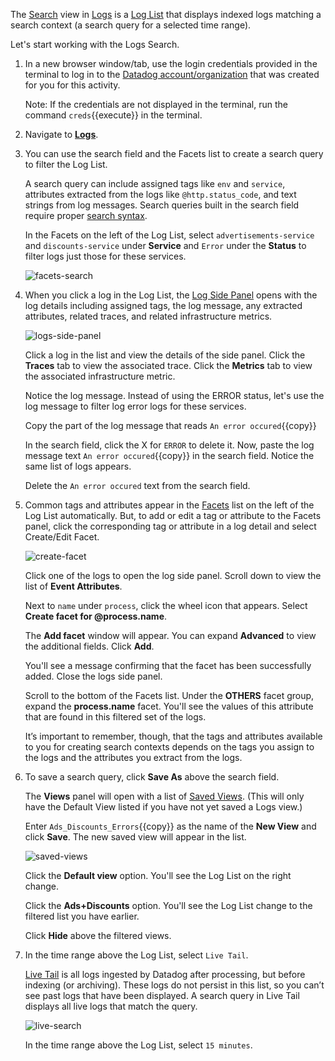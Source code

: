 The <a href="https://docs.datadoghq.com/logs/explorer/list/" target="_blank">Search</a> view in <a href="https://docs.datadoghq.com/logs/explorer/" target="_blank">Logs</a> is a <a href="https://docs.datadoghq.com/logs/explorer/list/" target="_blank">Log List</a> that displays indexed logs matching a search context (a search query for a selected time range). 

Let's start working with the Logs Search.

1. In a new browser window/tab, use the login credentials provided in the terminal to log in to the <a href="https://app.datadoghq.com/account/login" target="_datadog">Datadog account/organization</a> that was created for you for this activity.

    Note: If the credentials are not displayed in the terminal, run the command `creds`{{execute}} in the terminal.

2. Navigate to <a href="https://app.datadoghq.com/logs" target="_datadog">**Logs**</a>.

3. You can use the search field and the Facets list to create a search query to filter the Log List. 

    A search query can include assigned tags like `env` and `service`, attributes extracted from the logs like `@http.status_code`, and text strings from log messages. Search queries built in the search field require proper <a href="https://docs.datadoghq.com/logs/search_syntax/" target="_blank">search syntax</a>.

    In the Facets on the left of the Log List, select `advertisements-service` and `discounts-service` under **Service** and `Error` under the **Status** to filter logs just those for these services. 

    ![facets-search](querylogs/assets/facets-search.png)

4. When you click a log in the Log List, the <a href="https://docs.datadoghq.com/logs/explorer/#the-log-side-panel" target="_blank">Log Side Panel</a> opens with the log details including assigned tags, the log message, any extracted attributes, related traces, and related infrastructure metrics.

    ![logs-side-panel](querylogs/assets/logs-side-panel.gif)

    Click a log in the list and view the details of the side panel. Click the **Traces** tab to view the associated trace. Click the **Metrics** tab to view the associated infrastructure metric.
    
    Notice the log message. Instead of using the ERROR status, let's use the log message to filter log error logs for these services. 
    
    Copy the part of the log message that reads `An error occured`{{copy}}

    In the search field, click the X for `ERROR` to delete it. Now, paste the log message text `An error occured`{{copy}} in the search field. Notice the same list of logs appears. 

    Delete the `An error occured` text from the search field.

5. Common tags and attributes appear in the <a href="https://docs.datadoghq.com/logs/explorer/facets/" target="_blank">Facets</a> list on the left of the Log List automatically. But, to add or edit a tag or attribute to the Facets panel, click the corresponding tag or attribute in a log detail and select Create/Edit Facet.

    ![create-facet](querylogs/assets/create-facet.gif)

    Click one of the logs to open the log side panel. Scroll down to view the list of **Event Attributes**.

    Next to `name` under `process`, click the wheel icon that appears. Select **Create facet for @process.name**. 
    
    The **Add facet** window will appear. You can expand **Advanced** to view the additional fields. Click **Add**. 
    
    You'll see a message confirming that the facet has been successfully added. Close the logs side panel. 

    Scroll to the bottom of the Facets list. Under the **OTHERS** facet group, expand the **process.name** facet. You'll see the values of this attribute that are found in this filtered set of the logs.

    It’s important to remember, though, that the tags and attributes available to you for creating search contexts depends on the tags you assign to the logs and the attributes you extract from the logs. 

6. To save a search query, click **Save As** above the search field. 

    The **Views** panel will open with a list of <a href="https://docs.datadoghq.com/logs/explorer/saved_views/" target="_blank">Saved Views</a>. (This will only have the Default View listed if you have not yet saved a Logs view.) 
    
    Enter `Ads_Discounts_Errors`{{copy}} as the name of the **New View** and click **Save**. The new saved view will appear in the list.  

    ![saved-views](querylogs/assets/saved-views.gif) 

    Click the **Default view** option. You'll see the Log List on the right change.

    Click the **Ads+Discounts** option. You'll see the Log List change to the filtered list you have earlier.

    Click **Hide** above the filtered views.

7. In the time range above the Log List, select `Live Tail`. 

    <a href="https://docs.datadoghq.com/logs/explorer/live_tail/" target="_blank">Live Tail</a> is all logs ingested by Datadog after processing, but before indexing (or archiving). These logs do not persist in this list, so you can’t see past logs that have been displayed. A search query in Live Tail displays all live logs that match the query.

    ![live-search](querylogs/assets/live-search.png)

    In the time range above the Log List, select `15 minutes`.


